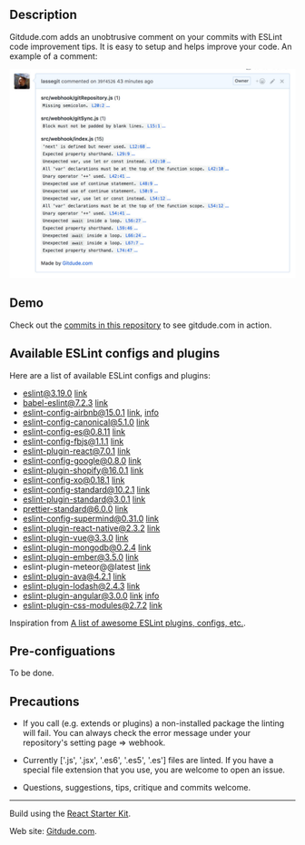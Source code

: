 ## Description

Gitdude.com adds an unobtrusive comment on your commits with ESLint code improvement tips. It is easy to setup and helps improve your code. An example of a comment:

<img src="https://raw.githubusercontent.com/lassegit/gitdude.com/master/public/example.jpg" width="666">


## Demo

Check out the [commits in this repository](https://github.com/lassegit/gitdude.com/commits/master) to see gitdude.com in action.


## Available ESLint configs and plugins

Here are a list of available ESLint configs and plugins:
- eslint@3.19.0 [link](https://github.com/eslint/eslint)
- babel-eslint@7.2.3 [link](https://github.com/babel/babel-eslint)
- eslint-config-airbnb@15.0.1 [link](https://www.npmjs.com/package/eslint-config-airbnb), [info](https://github.com/airbnb/javascript)
- eslint-config-canonical@5.1.0 [link](https://github.com/gajus/eslint-config-canonical)
- eslint-config-es@0.8.11 [link](https://github.com/thenativeweb/eslint-config-es)
- eslint-config-fbjs@1.1.1 [link](https://www.npmjs.com/package/eslint-config-fbjs)
- eslint-plugin-react@7.0.1 [link](https://github.com/yannickcr/eslint-plugin-react)
- eslint-config-google@0.8.0 [link](https://github.com/google/eslint-config-google)
- eslint-plugin-shopify@16.0.1 [link](https://github.com/Shopify/eslint-plugin-shopify)
- eslint-config-xo@0.18.1 [link](https://github.com/sindresorhus/eslint-config-xo)
- eslint-config-standard@10.2.1 [link](https://github.com/feross/eslint-config-standard)
- eslint-plugin-standard@3.0.1 [link](https://github.com/xjamundx/eslint-plugin-standard)
- prettier-standard@6.0.0 [link](https://github.com/sheerun/prettier-standard)
- eslint-config-supermind@0.31.0 [link](https://github.com/supermind/eslint-config-supermind)
- eslint-plugin-react-native@2.3.2 [link](https://github.com/Intellicode/eslint-plugin-react-native)
- eslint-plugin-vue@3.3.0 [link](https://github.com/vuejs/eslint-plugin-vue)
- eslint-plugin-mongodb@0.2.4 [link](https://github.com/nfroidure/eslint-plugin-mongodb)
- eslint-plugin-ember@3.5.0 [link](https://github.com/netguru/eslint-plugin-ember)
- eslint-plugin-meteor@@latest [link](https://github.com/dferber90/eslint-plugin-meteor)
- eslint-plugin-ava@4.2.1 [link](https://github.com/avajs/eslint-plugin-ava)
- eslint-plugin-lodash@2.4.3 [link](https://github.com/wix/eslint-plugin-lodash)
- eslint-plugin-angular@3.0.0 [link](https://github.com/Gillespie59/eslint-plugin-angular) [info](https://github.com/johnpapa/angular-styleguide)
- eslint-plugin-css-modules@2.7.2 [link](https://github.com/atfzl/eslint-plugin-css-modules)

Inspiration from [A list of awesome ESLint plugins, configs, etc.](https://github.com/dustinspecker/awesome-eslint).

## Pre-configuations

To be done.


## Precautions

- If you call (e.g. extends or plugins) a non-installed package the linting will fail. You can always check the error message under your repository's setting page => webhook.

- Currently ['.js', '.jsx', '.es6', '.es5', '.es'] files are linted. If you have a special file extension that you use, you are welcome to open an issue.

- Questions, suggestions, tips, critique and commits welcome.

---
Build using the [React Starter Kit](https://github.com/kriasoft/react-starter-kit).

Web site: [Gitdude.com](https://gitdude.com).
